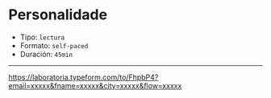 # Personalidade

* Tipo: `lectura`
* Formato: `self-paced`
* Duración: `45min`

***

https://laboratoria.typeform.com/to/FhpbP4?email=xxxxx&fname=xxxxx&city=xxxxx&flow=xxxxx
